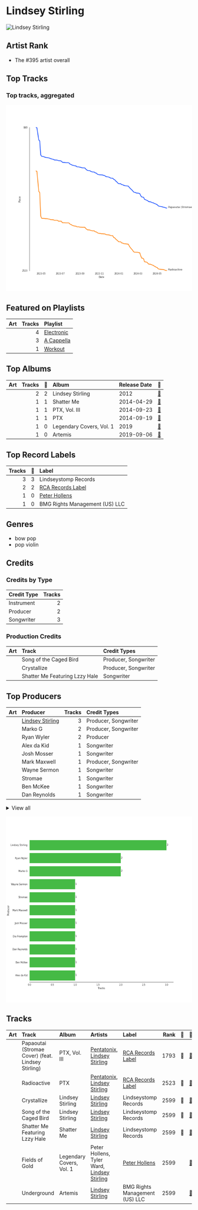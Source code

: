 
# Lindsey Stirling


<img src="https://i.scdn.co/image/ab6761610000e5eb36c6fa1b8ff851988de641f8" alt="Lindsey Stirling" width="100" />

## Artist Rank
- The #395 artist overall


## Top Tracks


### Top tracks, aggregated

![Track score ranking over time](../../images/artists/lindsey_stirling/track_rank_time_series_score.png)
## Featured on Playlists
| Art | Tracks | Playlist |
|:---|---:|:---|
| <img src="https://mosaic.scdn.co/640/ab67616d00001e0248905438b9c1153978d9fbf4ab67616d00001e0279e8b529ce6c088a8027b2a1ab67616d00001e029b9b36b0e22870b9f542d937ab67616d00001e02d8601e15fa1b4351fe1fc6ae" alt="" width="50" /> | 4 | [Electronic](../../playlists/electronic/overview.md) |
| <img src="https://mosaic.scdn.co/640/ab67616d00001e025d990e8b45c848dc22885f89ab67616d00001e0262f44cdb37183a309fc1032fab67616d00001e0284470dd6235917e2e40e11f0ab67616d00001e02bb7018e16a77e5ce4744fa93" alt="" width="50" /> | 3 | [A Cappella](../../playlists/a_cappella/overview.md) |
| <img src="https://mosaic.scdn.co/640/ab67616d00001e026f248f7695eb544a3a1955c5ab67616d00001e027a393b04e8ced571618223e8ab67616d00001e028acb7bac073f378d59bf228eab67616d00001e02b3be3b970fc89a02f301c9da" alt="" width="50" /> | 1 | [Workout](../../playlists/workout/overview.md) |

## Top Albums

| Art | Tracks | 💚 | Album | Release Date | 🔗 |
|:---|---:|---:|:---|:---|:---|
| <img src="https://i.scdn.co/image/ab67616d0000b27379e8b529ce6c088a8027b2a1" alt="" width="50" /> | 2 | 2 | Lindsey Stirling | 2012 | [🔗](https://open.spotify.com/album/3YTWAm90osBvLNWCdF8Nq2) |
| <img src="https://i.scdn.co/image/ab67616d0000b273cdb2461871ded49f97bc41c2" alt="" width="50" /> | 1 | 1 | Shatter Me | 2014-04-29 | [🔗](https://open.spotify.com/album/2spbck4ETZz1aLq5Fi5phC) |
| <img src="https://i.scdn.co/image/ab67616d0000b2732aef4a2297fc883d45e6cb2b" alt="" width="50" /> | 1 | 1 | PTX, Vol. III | 2014-09-23 | [🔗](https://open.spotify.com/album/32y54TelUHSUDWVOx4h1B4) |
| <img src="https://i.scdn.co/image/ab67616d0000b273b7c8f5fe522c41d590c8e4e5" alt="" width="50" /> | 1 | 1 | PTX | 2014-09-19 | [🔗](https://open.spotify.com/album/77RBn8pRsfXlZdfTQh221D) |
| <img src="https://i.scdn.co/image/ab67616d0000b27314c8e44d9a72ff95895d96ef" alt="" width="50" /> | 1 | 0 | Legendary Covers, Vol. 1 | 2019 | [🔗](https://open.spotify.com/album/1tFypxtPJ5A61j97TRhWnP) |
| <img src="https://i.scdn.co/image/ab67616d0000b273107a93a6e4700e9ff7e6ca43" alt="" width="50" /> | 1 | 0 | Artemis | 2019-09-06 | [🔗](https://open.spotify.com/album/4YAtGpNUwcHesLlyYUIxur) |

## Top Record Labels

| Tracks | 💚 | Label |
|---:|---:|:---|
| 3 | 3 | Lindseystomp Records |
| 2 | 2 | [RCA Records Label](../../labels/rca_records_label/overview.md) |
| 1 | 0 | [Peter Hollens](../../labels/peter_hollens/overview.md) |
| 1 | 0 | BMG Rights Management (US) LLC |

## Genres

- bow pop
- pop violin

## Credits

### Credits by Type

| Credit Type | Tracks |
|:---|---:|
| Instrument | 2 |
| Producer | 2 |
| Songwriter | 3 |

### Production Credits

| Art | Track | Credit Types |
|:---|:---|:---|
| <img src="https://i.scdn.co/image/ab67616d0000b27379e8b529ce6c088a8027b2a1" alt="" width="50" /> | Song of the Caged Bird | Producer, Songwriter |
| <img src="https://i.scdn.co/image/ab67616d0000b27379e8b529ce6c088a8027b2a1" alt="" width="50" /> | Crystallize | Producer, Songwriter |
| <img src="https://i.scdn.co/image/ab67616d0000b273cdb2461871ded49f97bc41c2" alt="" width="50" /> | Shatter Me Featuring Lzzy Hale | Songwriter |

## Top Producers

| Art | Producer | Tracks | Credit Types |
|:---|:---|---:|:---|
| <img src="https://i.scdn.co/image/ab6761610000e5eb36c6fa1b8ff851988de641f8" alt="" width="50" /> | [Lindsey Stirling](overview.md) | 3 | Producer, Songwriter |
| | Marko G | 2 | Producer, Songwriter |
| | Ryan Wyler | 2 | Producer |
| | Alex da Kid | 1 | Songwriter |
| | Josh Mosser | 1 | Songwriter |
| | Mark Maxwell | 1 | Producer, Songwriter |
| | Wayne Sermon | 1 | Songwriter |
| <img src="https://i.scdn.co/image/ab6761610000e5ebcc129f1c9b5047760d66aae2" alt="" width="50" /> | Stromae | 1 | Songwriter |
| | Ben McKee | 1 | Songwriter |
| | Dan Reynolds | 1 | Songwriter |


<details>
<summary>View all</summary>

| Art | Producer | Tracks | Credit Types |
|:---|:---|---:|:---|
| | Dia Frampton | 1 | Songwriter |

</details>


![Bar chart of top 11 producers](../../images/artists/lindsey_stirling/producers.png)
## Tracks

| Art | Track | Album | Artists | Label | Rank | 💚 | 🔗 |
|:---|:---|:---|:---|:---|---:|:---|:---|
| <img src="https://i.scdn.co/image/ab67616d0000b2732aef4a2297fc883d45e6cb2b" alt="" width="50" /> | Papaoutai (Stromae Cover) (feat. Lindsey Stirling) | PTX, Vol. III | [Pentatonix](../pentatonix/overview.md), [Lindsey Stirling](overview.md) | [RCA Records Label](../../labels/rca_records_label) | 1793 | 💚 | [🔗](https://open.spotify.com/track/4LeTorR5FyWgxM3zZI7Qii) |
| <img src="https://i.scdn.co/image/ab67616d0000b273b7c8f5fe522c41d590c8e4e5" alt="" width="50" /> | Radioactive | PTX | [Pentatonix](../pentatonix/overview.md), [Lindsey Stirling](overview.md) | [RCA Records Label](../../labels/rca_records_label) | 2523 | 💚 | [🔗](https://open.spotify.com/track/7dJGehjbhJvs3K4fWwYTW1) |
| <img src="https://i.scdn.co/image/ab67616d0000b27379e8b529ce6c088a8027b2a1" alt="" width="50" /> | Crystallize | Lindsey Stirling | [Lindsey Stirling](overview.md) | Lindseystomp Records | 2599 | 💚 | [🔗](https://open.spotify.com/track/5JFkuKQsPps2ZaZzaLx63d) |
| <img src="https://i.scdn.co/image/ab67616d0000b27379e8b529ce6c088a8027b2a1" alt="" width="50" /> | Song of the Caged Bird | Lindsey Stirling | [Lindsey Stirling](overview.md) | Lindseystomp Records | 2599 | 💚 | [🔗](https://open.spotify.com/track/1rmCtRmkQXWKRhBi91NX3z) |
| <img src="https://i.scdn.co/image/ab67616d0000b273cdb2461871ded49f97bc41c2" alt="" width="50" /> | Shatter Me Featuring Lzzy Hale | Shatter Me | [Lindsey Stirling](overview.md) | Lindseystomp Records | 2599 | 💚 | [🔗](https://open.spotify.com/track/2K7j4xrQENCi5r3Hii4cVe) |
| <img src="https://i.scdn.co/image/ab67616d0000b27314c8e44d9a72ff95895d96ef" alt="" width="50" /> | Fields of Gold | Legendary Covers, Vol. 1 | Peter Hollens, Tyler Ward, [Lindsey Stirling](overview.md) | [Peter Hollens](../../labels/peter_hollens) | 2599 | | [🔗](https://open.spotify.com/track/0sLEBadE1MXYXDiugLoEe6) |
| <img src="https://i.scdn.co/image/ab67616d0000b273107a93a6e4700e9ff7e6ca43" alt="" width="50" /> | Underground | Artemis | [Lindsey Stirling](overview.md) | BMG Rights Management (US) LLC | 2599 | | [🔗](https://open.spotify.com/track/2vcEiEb8cTgyeb0biKChCY) |

